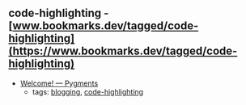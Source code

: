 code-highlighting - [www.bookmarks.dev/tagged/code-highlighting](https://www.bookmarks.dev/tagged/code-highlighting)
---
* [Welcome! — Pygments](http://pygments.org/)
    * tags: [blogging](../tags/blogging.md), [code-highlighting](../tags/code-highlighting.md)
